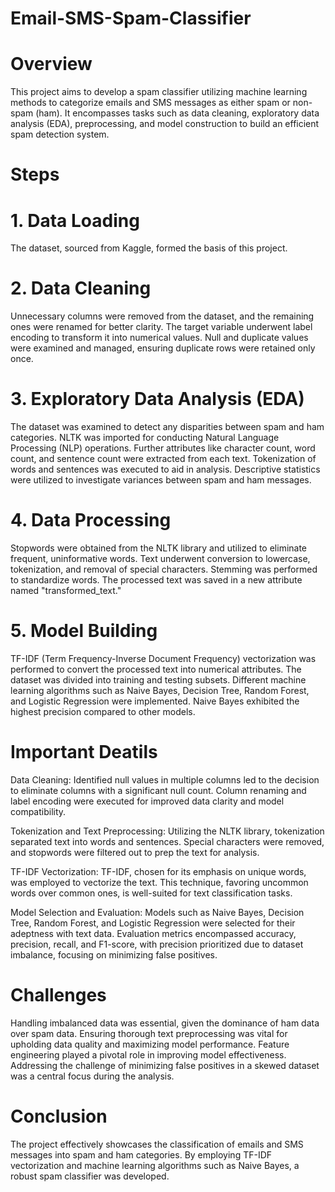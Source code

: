 # Email-SMS-Spam-Classifier
# Overview
This project aims to develop a spam classifier utilizing machine learning methods to categorize emails and SMS messages as either spam or non-spam (ham). It encompasses tasks such as data cleaning, exploratory data analysis (EDA), preprocessing, and model construction to build an efficient spam detection system.
# Steps
# 1. Data Loading
The dataset, sourced from Kaggle, formed the basis of this project.
# 2. Data Cleaning
Unnecessary columns were removed from the dataset, and the remaining ones were renamed for better clarity. 
The target variable underwent label encoding to transform it into numerical values. 
Null and duplicate values were examined and managed, ensuring duplicate rows were retained only once.
# 3. Exploratory Data Analysis (EDA)
The dataset was examined to detect any disparities between spam and ham categories. 
NLTK was imported for conducting Natural Language Processing (NLP) operations. 
Further attributes like character count, word count, and sentence count were extracted from each text. 
Tokenization of words and sentences was executed to aid in analysis. 
Descriptive statistics were utilized to investigate variances between spam and ham messages.
# 4. Data Processing
Stopwords were obtained from the NLTK library and utilized to eliminate frequent, uninformative words. 
Text underwent conversion to lowercase, tokenization, and removal of special characters. 
Stemming was performed to standardize words. 
The processed text was saved in a new attribute named "transformed_text."
# 5. Model Building
TF-IDF (Term Frequency-Inverse Document Frequency) vectorization was performed to convert the processed text into numerical attributes. 
The dataset was divided into training and testing subsets. 
Different machine learning algorithms such as Naive Bayes, Decision Tree, Random Forest, and Logistic Regression were implemented. 
Naive Bayes exhibited the highest precision compared to other models.

# Important Deatils
Data Cleaning: Identified null values in multiple columns led to the decision to eliminate columns with a significant null count. Column renaming and label encoding were executed for improved data clarity and model compatibility.

Tokenization and Text Preprocessing: Utilizing the NLTK library, tokenization separated text into words and sentences. Special characters were removed, and stopwords were filtered out to prep the text for analysis.

TF-IDF Vectorization: TF-IDF, chosen for its emphasis on unique words, was employed to vectorize the text. This technique, favoring uncommon words over common ones, is well-suited for text classification tasks.

Model Selection and Evaluation: Models such as Naive Bayes, Decision Tree, Random Forest, and Logistic Regression were selected for their adeptness with text data. Evaluation metrics encompassed accuracy, precision, recall, and F1-score, with precision prioritized due to dataset imbalance, focusing on minimizing false positives.

# Challenges
Handling imbalanced data was essential, given the dominance of ham data over spam data. 
Ensuring thorough text preprocessing was vital for upholding data quality and maximizing model performance. 
Feature engineering played a pivotal role in improving model effectiveness. 
Addressing the challenge of minimizing false positives in a skewed dataset was a central focus during the analysis.

# Conclusion
The project effectively showcases the classification of emails and SMS messages into spam and ham categories. By employing TF-IDF vectorization and machine learning algorithms such as Naive Bayes, a robust spam classifier was developed.








